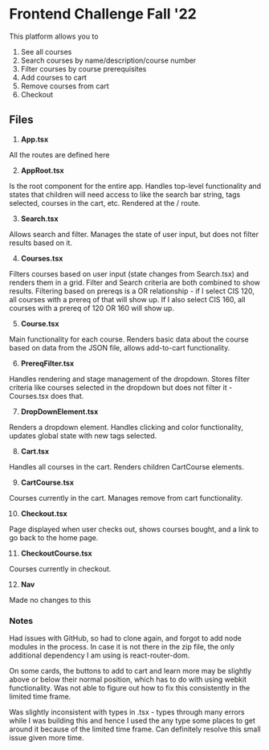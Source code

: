# Frontend Challenge Fall '22

This platform allows you to 

1. See all courses
2. Search courses by name/description/course number
3. Filter courses by course prerequisites
4. Add courses to cart
5. Remove courses from cart
6. Checkout

## Files

1. **App.tsx**

All the routes are defined here

2. **AppRoot.tsx**

Is the root component for the entire app. Handles top-level functionality and states that children will need access to like the search bar string, tags selected, courses in the cart, etc. Rendered at the / route.

3. **Search.tsx**

Allows search and filter. Manages the state of user input, but does not filter results based on it.

4. **Courses.tsx**

Filters courses based on user input (state changes from Search.tsx) and renders them in a grid. Filter and Search criteria are both combined to show results. Filtering based on prereqs is a OR relationship - if I select CIS 120, all courses with a prereq of that will show up. If I also select CIS 160, all courses with a prereq of 120 OR 160 will show up.

5. **Course.tsx**

Main functionality for each course. Renders basic data about the course based on data from the JSON file, allows add-to-cart functionality.

6. **PrereqFilter.tsx**

Handles rendering and stage management of the dropdown. Stores filter criteria like courses selected in the dropdown but does not filter it - Courses.tsx does that. 

7. **DropDownElement.tsx**

Renders a dropdown element. Handles clicking and color functionality, updates global state with new tags selected.

8. **Cart.tsx**

Handles all courses in the cart. Renders children CartCourse elements.

9. **CartCourse.tsx**

Courses currently in the cart. Manages remove from cart functionality.

10. **Checkout.tsx**

Page displayed when user checks out, shows courses bought, and a link to go back to the home page.

11. **CheckoutCourse.tsx**

Courses currently in checkout. 

12. **Nav**

Made no changes to this


### **Notes**

Had issues with GitHub, so had to clone again, and forgot to add node modules in the process. In case it is not there in the zip file, the only additional dependency I am using is react-router-dom.

On some cards, the buttons to add to cart and learn more may be slightly above or below their normal position, which has to do with using webkit functionality. Was not able to figure out how to fix this consistently in the limited time frame.

Was slightly inconsistent with types in .tsx - types through many errors while I was building this and hence I used the any type some places to get around it because of the limited time frame. Can definitely resolve this small issue given more time.

